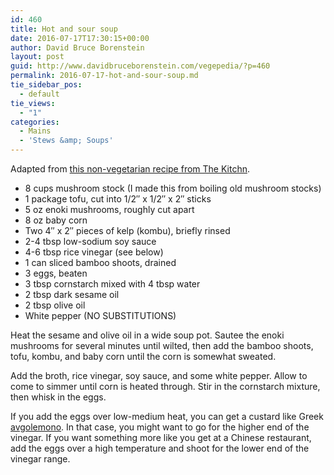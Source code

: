 ```yaml
---
id: 460
title: Hot and sour soup
date: 2016-07-17T17:30:15+00:00
author: David Bruce Borenstein
layout: post
guid: http://www.davidbruceborenstein.com/vegepedia/?p=460
permalink: 2016-07-17-hot-and-sour-soup.md
tie_sidebar_pos:
  - default
tie_views:
  - "1"
categories:
  - Mains
  - 'Stews &amp; Soups'
---
```

Adapted from [this non-vegetarian recipe from The Kitchn](http://www.thekitchn.com/recipe-hot-sour-soup-weeknight-dinner-recipes-from-the-kitchn-97281).

  * 8 cups mushroom stock (I made this from boiling old mushroom stocks)
  * 1 package tofu, cut into 1/2&#8243; x 1/2&#8243; x 2&#8243; sticks
  * 5 oz enoki mushrooms, roughly cut apart
  * 8 oz baby corn
  * Two 4&#8243; x 2&#8243; pieces of kelp (kombu), briefly rinsed
  * 2-4 tbsp low-sodium soy sauce
  * 4-6 tbsp rice vinegar (see below)
  * 1 can sliced bamboo shoots, drained
  * 3 eggs, beaten
  * 3 tbsp cornstarch mixed with 4 tbsp water
  * 2 tbsp dark sesame oil
  * 2 tbsp olive oil
  * White pepper (NO SUBSTITUTIONS)

Heat the sesame and olive oil in a wide soup pot. Sautee the enoki mushrooms for several minutes until wilted, then add the bamboo shoots, tofu, kombu, and baby corn until the corn is somewhat sweated.

Add the broth, rice vinegar, soy sauce, and some white pepper. Allow to come to simmer until corn is heated through. Stir in the cornstarch mixture, then whisk in the eggs.

If you add the eggs over low-medium heat, you can get a custard like Greek [avgolemono](http://www.davidbruceborenstein.com/vegepedia//2007/11/18/greek-lemon-chicken-soup/). In that case, you might want to go for the higher end of the vinegar. If you want something more like you get at a Chinese restaurant, add the eggs over a high temperature and shoot for the lower end of the vinegar range.
